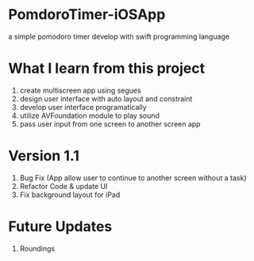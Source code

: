 # PomdoroTimer-iOSApp

a simple pomodoro timer develop with swift programming language

# What I learn from this project

1. create multiscreen app using segues
2. design user interface with auto layout and constraint
3. develop user interface programatically
4. utilize AVFoundation module to play sound
5. pass user input from one screen to another screen app


# Version 1.1
1. Bug Fix (App allow user to continue to another screen without a task)
2. Refactor Code & update UI
3. Fix background layout for iPad


# Future Updates

1. Roundings

